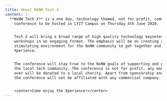 ```yaml
---
title: About NXNW Tech X
content: |-
  **NxNW Tech X** is a one day, technology themed, not for profit, community
    conference to be hosted in LYIT Campus on Thursday 4th June 2020.


    Tech X will bring a broad range of high quality technology keynotes, talks and
    workshops in an engaging format. The emphasis will be on creating a
    stimulating environment for the NxNW community to get together and enjoy the
    Xperience.


    The conference will stay true to the NxNW goals of supporting and promoting
    the local tech community. The conference is not for profit, any monies left
    over will be donated to a local charity. Apart from sponsorship endorsements,
    the conference will not be affiliated with any commercial company.


    <center>Come enjoy the Xperience!</center>
---
```


